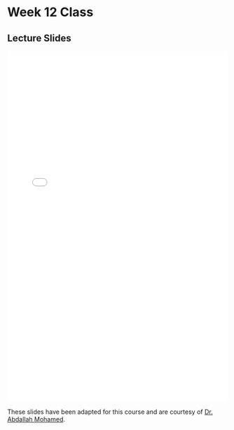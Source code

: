 # Week 12 Class

## Lecture Slides

<iframe src="../../2023-03-29 - Week12.pdf" width="100%" height="800px" frameBorder="0"> </iframe>

These slides have been adapted for this course and are courtesy of [Dr. Abdallah Mohamed](https://people.ok.ubc.ca/abdalmoh/).

